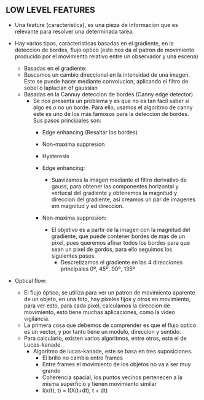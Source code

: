 ## LOW LEVEL FEATURES

- Una feature (caracteristica), es una pieza de informacion que es relevante para resolver una determinada tarea.  
- Hay varios tipos, caracteristicas basadas en el gradiente, en la deteccion de bordes, flujo optico (este nos da el patron de movimiento producido por el movimiento relativo entre un observador y una escena)
  - Basadas en el gradiente:
   - Buscamos un cambio direccional en la intensidad de una imagen. Esto se puede hacer mediante convolucion, aplicando el filtro de sobel o
     laplacian of gaussian
  - Basadas en la Cannuy deteccion de bordes (Canny edge detector)
    - Se nos presenta un problema y es que no es tan facil saber si algo es o no un borde. Para ello, usamos el algoritmo de canny
      este es uno de los más famosos para la deteccion de bordes. Sus pasos principales son:
      - Edge enhancing (Resaltar los bordes)
      - Non-maxima suppresion
      - Hysteresis
      
      - Edge enhancing:
        - Suavizamos la imagen mediante el filtro derivativo de gauss, para obtener las componentes horizontal y vertucal del gradiente y obtenemos
          la magnitud y direccion del gradiente, asi creamos un par de imagenes em magnitud y ed direccion. 
       
      - Non-maxima suppresion:
        - El objetivo es a partir de la imagen con la magnitud del gradiente, que puede contener bordes de mas de un pixel, pues queremos 
          afinar todos los bordes para que sean un pixel de gordos, para ello seguimos los siguientes pasos.
          - Descretizamos el gradiente en las 4 direcciones principales 0º, 45º, 90º, 135º

- Optical flow:
  - El flujo óptico, se utiliza para ver un patron de movimiento aparente de un objeto, en una foto, hay pixeles fijos y otros en movimiento, 
    para ver esto, para cada pixel, calculamos la direccion de movimiento, esto tiene muchas aplicaciones, como la video vigilancia.
  - La primera cosa que debemos de comprender es que el flujo optico es un vector, y por tanto tiene un modulo, direccion y sentido.
  - Para calcularlo, existen varios algoritmos, entre otros, esta el de Lucas-kanade.
    - Algoritmo de lucas-kanade, este se basa en tres suposiciones. 
      - El brillo no cambia entre frames
      - Entre frames el movimiento de los objetos no va a ser muy grando
      - Coherencia spacial, los puntos vecinos pertenecen a la misma superficio y tienen movimiento similar
      - I(x(t), t) = I(X(t+dt), t + dt)
      
